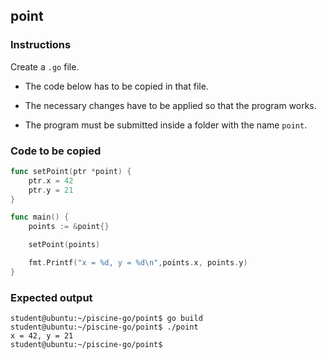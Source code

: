 ## point

### Instructions

Create a `.go` file.

-   The code below has to be copied in that file.

-   The necessary changes have to be applied so that the program works.

-   The program must be submitted inside a folder with the name `point`.

### Code to be copied

```go
func setPoint(ptr *point) {
	ptr.x = 42
	ptr.y = 21
}

func main() {
	points := &point{}

	setPoint(points)

	fmt.Printf("x = %d, y = %d\n",points.x, points.y)
}
```

### Expected output

```console
student@ubuntu:~/piscine-go/point$ go build
student@ubuntu:~/piscine-go/point$ ./point
x = 42, y = 21
student@ubuntu:~/piscine-go/point$
```
